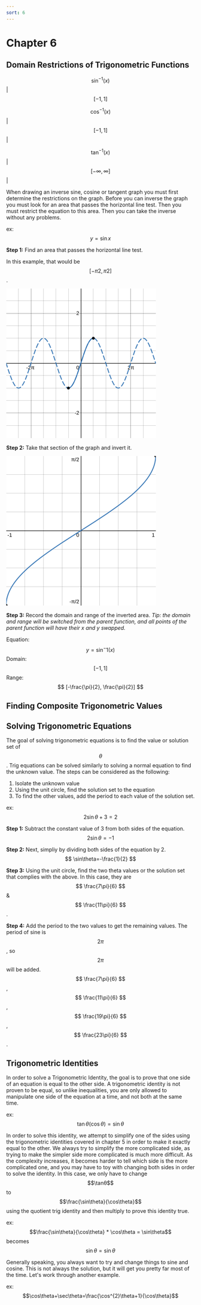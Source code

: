```yaml
---
sort: 6
---
```


# Chapter 6

## Domain Restrictions of Trigonometric Functions
$$ \sin^{-1}(x) $$|$$ [-1,1] $$

$$ \cos^{-1}(x) $$|$$ [-1,1] $$|

$$ \tan^{-1}(x) $$|$$ [-\infty,\infty] $$|

When drawing an inverse sine, cosine or tangent graph you must first determine the restrictions on the graph. Before you can inverse the graph you must look for an area that passes the horizontal line test. Then you must restrict the equation to this area. Then you can take the inverse without any problems.

ex: $$ y=\sin x $$

**Step 1:** Find an area that passes the horizontal line test.

In this example, that would be $$ [-\pi 2,\pi 2] $$.

![Graph of example](../assets/images/chapter-6/graph-1.png)

**Step 2:** Take that section of the graph and invert it.

![Inverse graph of example](../assets/images/chapter-6/graph-2.png)

**Step 3:** Record the domain and range of the inverted area. *Tip: the domain and range will be switched from the parent function, and all points of the parent function will have their x and y swapped.*


Equation: $$ y=\sin^-1(x) $$
Domain: $$ [-1,1] $$
Range: $$ [-\frac{\pi}{2}, \frac{\pi}{2}] $$

## Finding Composite Trigonometric Values

## Solving Trigonometric Equations

The goal of solving trigonometric equations is to find the value or solution set of $$\theta$$. Trig equations can be solved similarly to solving a normal equation to find the unknown value. The steps can be considered as the following:

1.	Isolate the unknown value
2.	Using the unit circle, find the solution set to the equation
3.	To find the other values, add the period to each value of the solution set.

ex: $$ 2\sin\theta+3=2 $$

**Step 1:** Subtract the constant value of 3 from both sides of the equation. 
$$ 2\sin\theta=-1 $$

**Step 2:** Next, simpliy by dividing both sides of the equation by 2.
$$ \sin\theta=-\frac{1}{2} $$

**Step 3:** Using the unit circle, find the two theta values or the solution set that complies with the above. In this case, they are $$ \frac{7\pi}{6} $$ & $$ \frac{11\pi}{6} $$.

**Step 4:** Add the period to the two values to get the remaining values. The period of sine is $$2\pi$$, so $$2\pi$$ will be added.
$$ \frac{7\pi}{6} $$, $$ \frac{11\pi}{6} $$, $$ \frac{19\pi}{6} $$, $$ \frac{23\pi}{6} $$.

## Trigonometric Identities

In order to solve a Trigonometric Identity, the goal is to prove that one side of an equation is equal to the other side. A trigonometric identity is not proven to be equal, so unlike inequalities, you are only allowed to manipulate one side of the equation at a time, and not both at the same time.

ex: $$\tan\theta(\cos\theta)=\sin\theta$$

In order to solve this identity, we attempt to simplify one of the sides using the trigonometric identities covered in chapter 5 in order to make it exactly equal to the other. We always try to simplify the more complicated side, as trying to make the simpler side more complicated is much more difficult. As the complexity increases, it becomes harder to tell which side is the more complicated one, and you may have to toy with changing both sides in order to solve the identity. In this case, we only have to change $$\tanθ$$ to $$\frac{\sin\theta}{\cos\theta}$$ using the quotient trig identity and then multiply to prove this identity true.

ex: $$\frac{\sin\theta}{\cos\theta} * \cos\theta = \sin\theta$$ becomes $$\sin\theta = \sin\theta$$

Generally speaking, you always want to try and change things to sine and cosine. This is not always the solution, but it will get you pretty far most of the time.  Let's work through another example.

ex: $$\cos\theta+\sec\theta=\frac{\cos^{2}\theta+1}{\cos\theta}$$
